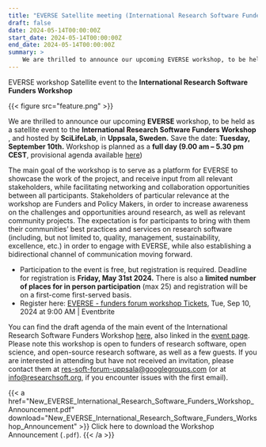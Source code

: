 ```yaml
---
title: "EVERSE Satellite meeting (International Research Software Funders Workshop)"
draft: false
date: 2024-05-14T00:00:00Z
start_date: 2024-05-14T00:00:00Z
end_date: 2024-05-14T00:00:00Z
summary: >
    We are thrilled to announce our upcoming EVERSE workshop, to be held as a satellite event to the International Research Software Funders Workshop, and hosted by SciLifeLab, in Uppsala, Sweden. As EVERSE, we will showcase our project that will improve software quality for European sciences. We welcome input from Funders and Policy Makers as well as community projects. We want to hear about communities' best practices in research software, in management, sustainability, excellence and more!
---
```


EVERSE workshop
Satellite event to the
**International Research Software Funders Workshop**

{{< figure src="feature.png" >}}

We are thrilled to announce our upcoming **EVERSE** workshop, to be held as a satellite event to the **International Research Software Funders Workshop** , and hosted by **SciLifeLab**, in **Uppsala, Sweden.**
Save the date: **Tuesday, September 10th.** Workshop is planned as a **full day (9.00 am – 5.30 pm CEST**, provisional agenda available [here](EVERSE_Workshop_IRSFW_2024_provisional_Agenda.pdf))

The main goal of the workshop is to serve as a platform for EVERSE to showcase the work of the project, and receive input from all relevant stakeholders, while facilitating networking and collaboration opportunities between all participants. Stakeholders of particular relevance at the workshop are Funders and Policy Makers, in order to increase awareness on the challenges and opportunities around research, as well as relevant community projects.
The expectation is for participants to bring with them their communities’ best practices and services on research software (including, but not limited to, quality, management, sustainability, excellence, etc.) in order to engage with EVERSE, while also establishing a bidirectional channel of communication moving forward.
- Participation to the event is free, but registration is required. Deadline for registration is **Friday, May 31st 2024.** There is also a **limited number of places for in person participation** (max 25) and registration will be on a first-come first-served basis.
- Register here: [EVERSE - funders forum workshop Tickets](https://www.eventbrite.nl/e/everse-workshop-tickets-884875304857), Tue, Sep 10, 2024 at 9:00 AM | Eventbrite

You can find the draft agenda of the main event of the International Research Software Funders Workshop [here](https://docs.google.com/document/d/1v4PVLTP6MvY7kpfQX4QC5yl77BZ4GcA63jcmQFO19xI/edit), also linked in the [event page](https://adore.software/2024-international-research-software-funders-workshop/). Please note this workshop is open to funders of research software, open science, and open-source research software, as well as a few guests. If you are interested in attending but have not received an invitation, please contact them at res-soft-forum-uppsala@googlegroups.com (or at info@researchsoft.org, if you encounter issues with the first email).



{{< a href="New_EVERSE_International_Research_Software_Funders_Workshop_Announcement.pdf" download="New_EVERSE_International_Research_Software_Funders_Workshop_Announcement" >}}
Click here to download the Workshop Announcement (`.pdf`).
{{< /a >}}








